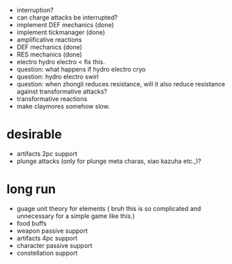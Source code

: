 - interruption?
- can charge attacks be interrupted?
- implement DEF mechanics (done)
- implement tickmanager (done)
- amplificative reactions
- DEF mechanics (done)
- RES mechanics (done)
- electro hydro electro < fix this.
- question: what happens if hydro electro cryo
- question: hydro electro swirl
- question: when zhongli reduces resistance, will it also reduce resistance against transformative attacks?
- transformative reactions 
- make claymores somehow slow.


# desirable
- artifacts 2pc support
- plunge attacks (only for plunge meta charas, xiao kazuha etc.,)?


# long run
- guage unit theory for elements ( bruh this is so complicated and 
  unnecessary for a simple game like this.)
- food buffs
- weapon passive support
- artifacts 4pc support
- character passive support
- constellation support
